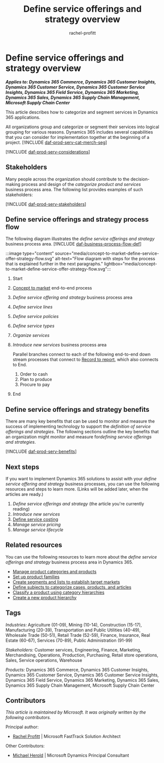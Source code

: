 ﻿---
title: Define service offerings and strategy overview
description: Learn how you can use Dynamics 365 products to support your organization's business processes to capture a strategy for the services that you want to sell.
ms.date: 11/24/2023
ms.topic: conceptual
author: rachel-profitt
ms.author: raprofit
---

# Define service offerings and strategy overview

***Applies to: Dynamics 365 Commerce, Dynamics 365 Customer Insights, Dynamics 365 Customer Service, Dynamics 365 Customer Service Insights, Dynamics 365 Field Service, Dynamics 365 Marketing, Dynamics 365 Sales, Dynamics 365 Supply Chain Management, Microsoft Supply Chain Center***

This article describes how to categorize and segment services in Dynamics 365 applications.

All organizations group and categorize or segment their services into logical grouping for various reasons. Dynamics 365 includes several capabilities that you can consider for implementation together at the beginning of a project.  [!INCLUDE [daf-prod-serv-cat-merch-seg](../includes/daf-prod-serv-cat-merch-seg.md)]

[!INCLUDE [daf-prod-serv-considerations](../includes/daf-prod-serv-considerations.md)]

## Stakeholders 

Many people across the organization should contribute to the decision-making process and design of the *categorize product and services* business process area. The following list provides examples of such stakeholders:

[!INCLUDE [daf-prod-serv-stakeholders](../includes/daf-prod-serv-stakeholders.md)]

## Define service offerings and strategy process flow 

The following diagram illustrates the *define service offerings and strategy* business process area. [!INCLUDE [daf-business-process-flow-def](~/../shared-content/shared/guidance-includes/daf-business-process-flow-def.md)]

:::image type="content" source="media/concept-to-market-define-service-offer-strategy-flow.svg" alt-text="Flow diagram with steps for the process that is explained further in the next paragraphs." lightbox="media/concept-to-market-define-service-offer-strategy-flow.svg":::

1. Start

2. [Concept to market](concept-to-market-overview.md) end-to-end process

3. *Define service offering and strategy* business process area

4. *Define service lines*

5. *Define service policies*

6. *Define service types*

7. *Organize services*

8. *Introduce new services* business process area

    Parallel branches connect to each of the following end-to-end down stream processes that connect to [Record to report](record-to-report-overview.md), which also connects to End.

    1. Order to cash
    2. Plan to produce
    3. Procure to pay
9. End

## Define service offerings and strategy benefits

There are many key benefits that can be used to monitor and measure the success of implementing technology to support the *definition of service offerings and strategies*. The following sections outline the key benefits that an organization might monitor and measure for*defining service offerings and strategies*.

[!INCLUDE [daf-prod-serv-benefits](../includes/daf-prod-serv-benefits.md)]

## Next steps

If you want to implement Dynamics 365 solutions to assist with your *define service offering and strategy* business processes, you can use the following resources and steps to learn more. (Links will be added later, when the articles are ready.)

1. *Define service offerings and strategy* (the article you're currently reading)  
2. *Introduce new services*
3. [Define service costing](concept-to-market-define-service-costing-overview.md)  
4. *Manage service pricing*
5. *Manage service lifecycle*

## Related resources

You can use the following resources to learn more about the *define service offerings and strategy* business process area in Dynamics 365.

- [Manage product categories and products](/dynamics365/commerce/category-management-product-creation)
- [Set up product families](/dynamics365/sales/create-product-family)
- [Create segments and lists to establish target markets](/dynamics365/marketing/segmentation-lists-subscriptions)
- [Define subjects to categorize cases, products, and articles](/power-platform/admin/define-subjects-categorize-cases-products-articles)
- [Classify a product using category hierarchies](/dynamics365/supply-chain/pim/tasks/classify-product-category-hierarchies)
- [Create a new product hierarchy](/dynamics365/commerce/create-product-hierarchy)

## Tags

*Industries:* Agriculture (01-09), Mining (10-14), Construction (15-17), Manufacturing (20-39), Transportation and Public Utilities (40-49), Wholesale Trade (50-51), Retail Trade (52-59), Finance, Insurance, Real Estate (60-67), Services (70-89), Public Administration (91-99)

*Stakeholders:* Customer services, Engineering, Finance, Marketing, Merchandising, Operations, Production, Purchasing, Retail store operations, Sales, Service operations, Warehouse

*Products:* Dynamics 365 Commerce, Dynamics 365 Customer Insights, Dynamics 365 Customer Service, Dynamics 365 Customer Service Insights, Dynamics 365 Field Service, Dynamics 365 Marketing, Dynamics 365 Sales, Dynamics 365 Supply Chain Management, Microsoft Supply Chain Center

## Contributors

*This article is maintained by Microsoft. It was originally written by the following contributors.*

Principal author:

- [Rachel Profitt](https://linkedin.com/in/rachelprofitt) \| Microsoft FastTrack Solution Architect

Other Contributors:

- [Michael Herold](https://linkedin.com/in/maherold) \| Microsoft Dynamics Principal Consultant


